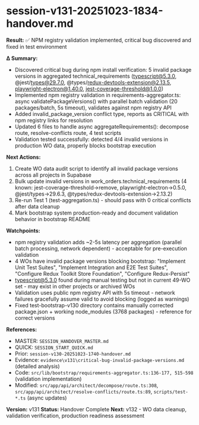 # session-v131-20251023-1834-handover.md

**Result:** ✅ NPM registry validation implemented, critical bug discovered and fixed in test environment

**Δ Summary:**
- Discovered critical bug during npm install verification: 5 invalid package versions in aggregated technical_requirements (typescript@5.3.0, @jest/types@29.7.0, @types/redux-devtools-extension@2.13.5, playwright-electron@1.40.0, jest-coverage-threshold@1.0.0)
- Implemented npm registry validation in requirements-aggregator.ts: async validatePackageVersions() with parallel batch validation (20 packages/batch, 5s timeout), validates against npm registry API
- Added invalid_package_version conflict type, reports as CRITICAL with npm registry links for resolution
- Updated 6 files to handle async aggregateRequirements(): decompose route, resolve-conflicts route, 4 test scripts
- Validation tested successfully: detected 4/4 invalid versions in production WO data, properly blocks bootstrap execution

**Next Actions:**
1. Create WO data audit script to identify all invalid package versions across all projects in Supabase
2. Bulk update invalid versions in work_orders.technical_requirements (4 known: jest-coverage-threshold→remove, playwright-electron→0.5.0, @jest/types→29.6.3, @types/redux-devtools-extension→2.13.2)
3. Re-run Test 1 (test-aggregation.ts) - should pass with 0 critical conflicts after data cleanup
4. Mark bootstrap system production-ready and document validation behavior in bootstrap README

**Watchpoints:**
- npm registry validation adds ~2-5s latency per aggregation (parallel batch processing, network dependent) - acceptable for pre-execution validation
- 4 WOs have invalid package versions blocking bootstrap: "Implement Unit Test Suites", "Implement Integration and E2E Test Suites", "Configure Redux Toolkit Store Foundation", "Configure Redux-Persist"
- typescript@5.3.0 found during manual testing but not in current 49-WO set - may exist in other projects or archived WOs
- Validation uses public npm registry API with 5s timeout - network failures gracefully assume valid to avoid blocking (logged as warnings)
- Fixed test-bootstrap-v130 directory contains manually corrected package.json + working node_modules (3768 packages) - reference for correct versions

**References:**
- MASTER: `SESSION_HANDOVER_MASTER.md`
- QUICK: `SESSION_START_QUICK.md`
- Prior: `session-v130-20251023-1740-handover.md`
- Evidence: `evidence\v131\critical-bug-invalid-package-versions.md` (detailed analysis)
- Code: `src/lib/bootstrap/requirements-aggregator.ts:136-177, 515-598` (validation implementation)
- Modified: `src/app/api/architect/decompose/route.ts:308`, `src/app/api/architect/resolve-conflicts/route.ts:89`, `scripts/test-*.ts` (async updates)

**Version:** v131
**Status:** Handover Complete
**Next:** v132 - WO data cleanup, validation verification, production readiness assessment
